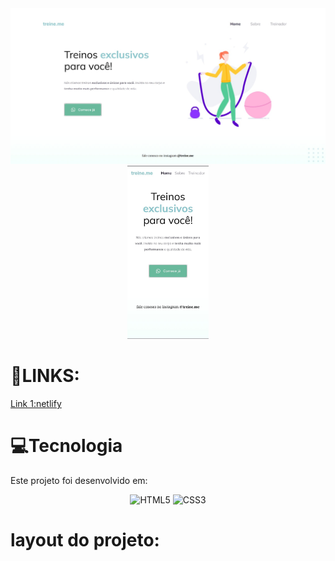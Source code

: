 <div align="center">

<img src="./assets/images/desktop.jpeg" width="640px">
<img src="assets/images/mobile.jpeg" width="130px">
</div>

# 🔗LINKS:
<a href="https://treinemee.netlify.app/"> Link 1:netlify</a>
<!-- <a href="https://synxther.github.io/moveis_customizaveis_explorer/"> Link 2: GITHUB</a>
<a href="https://moveiscustomizados.vercel.app/"> Link 3: Vencel</a>
 -->


# 💻Tecnologia
Este projeto foi desenvolvido em:
<div align="center">

  ![HTML5](https://img.shields.io/badge/html5-%23E34F26.svg?style=for-the-badge&logo=html5&logoColor=white)
  ![CSS3](https://img.shields.io/badge/css3-%231572B6.svg?style=for-the-badge&logo=css3&logoColor=white)

</div>

# layout do projeto:

<!-- <a href="https://www.figma.com/file/Eg7SEVZZwJ2l1sgSQtVNuR/Explorer---Projeto-01-(Copy)-(Copy)?type=design&node-id=1-2&t=6fPdWtFksBCaZvXt-0">📃 Link do projeto</a> -->
